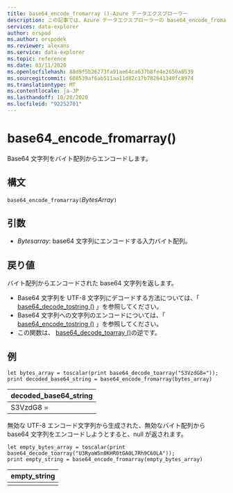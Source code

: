 ```yaml
---
title: base64_encode_fromarray ()-Azure データエクスプローラー
description: この記事では、Azure データエクスプローラーの base64_encode_fromarray () について説明します。
services: data-explorer
author: orspod
ms.author: orspodek
ms.reviewer: alexans
ms.service: data-explorer
ms.topic: reference
ms.date: 03/11/2020
ms.openlocfilehash: 88d9f5b26273fa91ae64ca637b8fe4e2650a8539
ms.sourcegitcommit: 608539af6ab511aa11d82c17b782641340fc8974
ms.translationtype: MT
ms.contentlocale: ja-JP
ms.lasthandoff: 10/20/2020
ms.locfileid: "92252701"
---
```

# <a name="base64_encode_fromarray"></a>base64_encode_fromarray()

Base64 文字列をバイト配列からエンコードします。

## <a name="syntax"></a>構文

`base64_encode_fromarray(`*BytesArray*`)`

## <a name="arguments"></a>引数

* *Bytesarray*: base64 文字列にエンコードする入力バイト配列。

## <a name="returns"></a>戻り値

バイト配列からエンコードされた base64 文字列を返します。

* Base64 文字列を UTF-8 文字列にデコードする方法については、「 [base64_decode_tostring ()](base64_decode_tostringfunction.md) 」を参照してください。
* Base64 文字列への文字列のエンコードについては、「 [base64_encode_tostring ()](base64_encode_tostringfunction.md) 」を参照してください。
* この関数は、 [base64_decode_toarray ()](base64_decode_toarrayfunction.md)の逆です。

## <a name="example"></a>例

<!-- csl: https://help.kusto.windows.net/Samples -->
```kusto
let bytes_array = toscalar(print base64_decode_toarray("S3VzdG8="));
print decoded_base64_string = base64_encode_fromarray(bytes_array)
```

|decoded_base64_string|
|---|
|S3VzdG8 =|


無効な UTF-8 エンコード文字列から生成された、無効なバイト配列から base64 文字列をエンコードしようとすると、null が返されます。

<!-- csl: https://help.kusto.windows.net/Samples -->
```kusto
let empty_bytes_array = toscalar(print base64_decode_toarray("U3RyaW5n0KHR0tGA0L7Rh9C60LA"));
print empty_string = base64_encode_fromarray(empty_bytes_array)
```

|empty_string|
|---|
||
